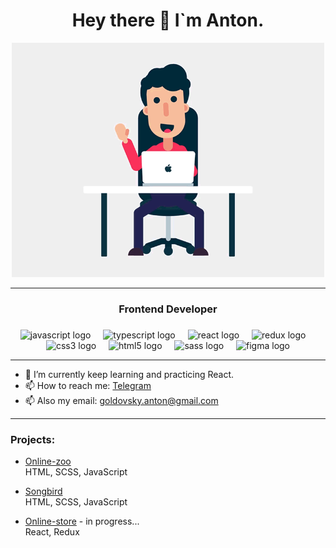 <div id="header" align="center">
  <h1>Hey there 👋 I`m Anton.</h1>

  <img src="images/programmer.gif" width="500"/>
</div>

---

<div align="center">
  <h3>Frontend Developer</h3>

###

  <img src="https://cdn.jsdelivr.net/gh/devicons/devicon/icons/javascript/javascript-original.svg" height="40" alt="javascript logo"  />
  <img width="12" />
  <img src="https://cdn.jsdelivr.net/gh/devicons/devicon/icons/typescript/typescript-original.svg" height="40" alt="typescript logo"  />
  <img width="12" />
  <img src="https://cdn.jsdelivr.net/gh/devicons/devicon/icons/react/react-original.svg" height="40" alt="react logo"  />
  <img width="12" />
  <img src="https://cdn.jsdelivr.net/gh/devicons/devicon/icons/redux/redux-original.svg" height="40" alt="redux logo"  />
  <img width="12" />
  <img src="https://cdn.jsdelivr.net/gh/devicons/devicon/icons/css3/css3-original.svg" height="40" alt="css3 logo"  />
  <img width="12" />
  <img src="https://cdn.jsdelivr.net/gh/devicons/devicon/icons/html5/html5-original.svg" height="40" alt="html5 logo"  />
  <img width="12" />
  <img src="https://cdn.jsdelivr.net/gh/devicons/devicon/icons/sass/sass-original.svg" height="40" alt="sass logo"  />
  <img width="12" />
  <img src="https://cdn.jsdelivr.net/gh/devicons/devicon/icons/figma/figma-original.svg" height="40" alt="figma logo"  />
  
</div>

---
- 🌱 I’m currently keep learning and practicing React.
- 📫 How to reach me: [Telegram](https://t.me/Goldovskyy)
- 📫 Also my email: goldovsky.anton@gmail.com
---

### Projects:
- [Online-zoo](https://rolling-scopes-school.github.io/geras1m-JSFE2022Q3/online-zoo/pages/desktop_petstory/index.html) <br>
  HTML, SCSS, JavaScript <br>

- [Songbird](https://rolling-scopes-school.github.io/geras1m-JSFE2022Q3/songbird/pages/start_page/index.html) <br>
  HTML, SCSS, JavaScript <br>

-  [Online-store](https://sunny-pony-881c58.netlify.app) - in progress... <br>
  React, Redux <br>

   
